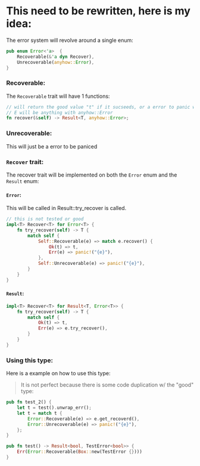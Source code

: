 # This need to be rewritten, here is my idea:
The error system will revolve around a single enum:
```rust
pub enum Error<'a>  {
    Recoverable(&'a dyn Recover),
    Unrecoverable(anyhow::Error),
}
```

### Recoverable:
The `Recoverable` trait will have 1 functions:
```rust
// will return the good value "t" if it sucseeds, or a error to panic w/
// E will be anything with anyhow::Error
fn recover(&self) -> Result<T, anyhow::Error>;
```
### Unrecoverable:
This will just be a error to be paniced
### `Recover` trait:
The recover trait will be implemented on both the `Error` enum and the `Result` enum:
#### `Error`:
This will be called in Result::try_recover is called.
```rust
// this is not tested or good
impl<T> Recover<T> for Error<T> {
    fn try_recover(self) -> T {
        match self {
            Self::Recoverable(e) => match e.recover() {
                Ok(t) => t,
                Err(e) => panic!("{e}"),
            },
            Self::Unrecoverable(e) => panic!("{e}"),
        }
    }
}
```
#### `Result`:
```rust
impl<T> Recover<T> for Result<T, Error<T>> {
    fn try_recover(self) -> T {
        match self {
            Ok(t) => t,
            Err(e) => e.try_recover(),
        }
    }
}
```

### Using this type:
Here is a example on how to use this type:
> It is not perfect because there is some code duplication w/ the "good" type:
```rust
pub fn test_2() {
    let t = test().unwrap_err();
    let t = match t {
        Error::Recoverable(e) => e.get_recoverd(),
        Error::Unrecoverable(e) => panic!("{e}"),
    };
}

pub fn test() -> Result<bool, TestError<bool>> {
    Err(Error::Recoverable(Box::new(TestError {})))
}
```
